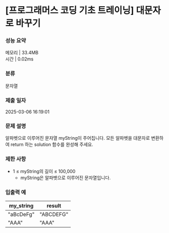# [프로그래머스 코딩 기초 트레이닝] 대문자로 바꾸기

### 성능 요약

메모리 | 33.4MB  
시간 | 0.02ms

### 분류

문자열

### 제출 일자

2025-03-06 16:19:01

### 문제 설명

알파벳으로 이루어진 문자열 myString이 주어집니다. 모든 알파벳을 대문자로 변환하여 return 하는 solution 함수를 완성해 주세요.

### 제한 사항

- 1 ≤ myString의 길이 ≤ 100,000
  - myString은 알파벳으로 이루어진 문자열입니다.

### 입출력 예

| my_string | result    |
| --------- | --------- |
| "aBcDeFg" | "ABCDEFG" |
| "AAA"     | "AAA"     |
